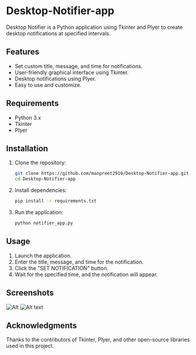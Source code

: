 # Desktop-Notifier-app

Desktop Notifier is a Python application using Tkinter and Plyer to create desktop notifications at specified intervals.

## Features

- Set custom title, message, and time for notifications.
- User-friendly graphical interface using Tkinter.
- Desktop notifications using Plyer.
- Easy to use and customize.

## Requirements

- Python 3.x
- Tkinter
- Plyer

## Installation

1. Clone the repository:

    ```bash
    git clone https://github.com/manpreet2910/Desktop-Notifier-app.git
    cd Desktop-Notifier-app
    ```

2. Install dependencies:

    ```bash
    pip install -r requirements.txt
    ```

3. Run the application:

    ```bash
    python notifier_app.py
    ```

## Usage

1. Launch the application.
2. Enter the title, message, and time for the notification.
3. Click the "SET NOTIFICATION" button.
4. Wait for the specified time, and the notification will appear.

## Screenshots
![Alt ](<Screenshot 2024-01-25 221601.png>) 
![Alt text](<Screenshot 2024-01-25 221444.png>)

## Acknowledgments

Thanks to the contributors of Tkinter, Plyer, and other open-source libraries used in this project.